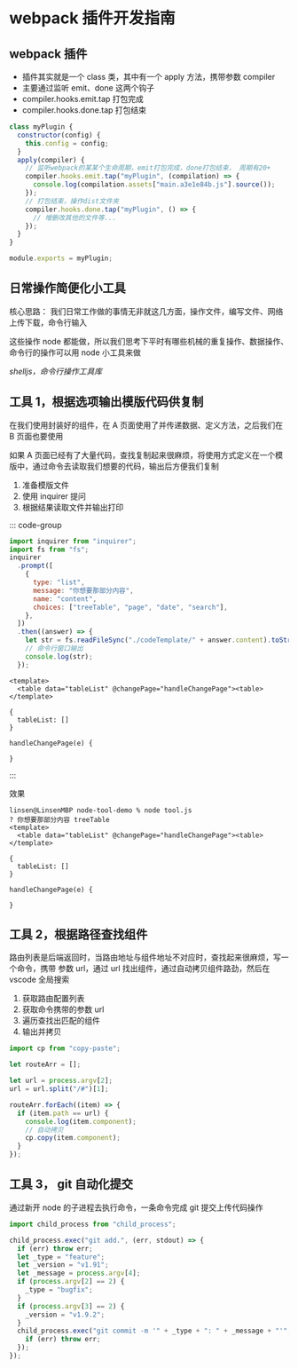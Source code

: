 # webpack 插件开发指南

## webpack 插件

- 插件其实就是一个 class 类，其中有一个 apply 方法，携带参数 compiler
- 主要通过监听 emit、done 这两个钩子
- compiler.hooks.emit.tap 打包完成
- compiler.hooks.done.tap 打包结束

```js
class myPlugin {
  constructor(config) {
    this.config = config;
  }
  apply(compiler) {
    // 监听webpack的某某个生命周期，emit打包完成，done打包结束， 周期有20+
    compiler.hooks.emit.tap("myPlugin", (compilation) => {
      console.log(compilation.assets["main.a3e1e84b.js"].source());
    });
    // 打包结束，操作dist文件夹
    compiler.hooks.done.tap("myPlugin", () => {
      // 增删改其他的文件等...
    });
  }
}

module.exports = myPlugin;
```

## 日常操作简便化小工具

核心思路： 我们日常工作做的事情无非就这几方面，操作文件，编写文件、网络上传下载，命令行输入

这些操作 node 都能做，所以我们思考下平时有哪些机械的重复操作、数据操作、命令行的操作可以用 node 小工具来做

_shelljs，命令行操作工具库_

## 工具 1，根据选项输出模版代码供复制

在我们使用封装好的组件，在 A 页面使用了并传递数据、定义方法，之后我们在 B 页面也要使用

如果 A 页面已经有了大量代码，查找复制起来很麻烦，将使用方式定义在一个模版中，通过命令去读取我们想要的代码，输出后方便我们复制

1. 准备模版文件
2. 使用 inquirer 提问
3. 根据结果读取文件并输出打印

::: code-group

```js [tool.js]
import inquirer from "inquirer";
import fs from "fs";
inquirer
  .prompt([
    {
      type: "list",
      message: "你想要那部分内容",
      name: "content",
      choices: ["treeTable", "page", "date", "search"],
    },
  ])
  .then((answer) => {
    let str = fs.readFileSync("./codeTemplate/" + answer.content).toString();
    // 命令行窗口输出
    console.log(str);
  });
```

``` [codeTemplate/treeTable]
<template>
  <table data="tableList" @changePage="handleChangePage"><table>
</template>

{
  tableList: []
}

handleChangePage(e) {

}
```

:::

效果

```shell
linsen@LinsenMBP node-tool-demo % node tool.js
? 你想要那部分内容 treeTable
<template>
  <table data="tableList" @changePage="handleChangePage"><table>
</template>

{
  tableList: []
}

handleChangePage(e) {

}
```

## 工具 2，根据路径查找组件

路由列表是后端返回时，当路由地址与组件地址不对应时，查找起来很麻烦，写一个命令，携带 参数 url，通过 url 找出组件，通过自动拷贝组件路劲，然后在 vscode 全局搜索

1. 获取路由配置列表
2. 获取命令携带的参数 url
3. 遍历查找出匹配的组件
4. 输出并拷贝

```js
import cp from "copy-paste";

let routeArr = [];

let url = process.argv[2];
url = url.split("/#")[1];

routeArr.forEach((item) => {
  if (item.path == url) {
    console.log(item.component);
    // 自动拷贝
    cp.copy(item.component);
  }
});
```

## 工具 3， git 自动化提交

通过新开 node 的子进程去执行命令，一条命令完成 git 提交上传代码操作

```js
import child_process from "child_process";

child_process.exec("git add.", (err, stdout) => {
  if (err) throw err;
  let _type = "feature";
  let _version = "v1.91";
  let _message = process.argv[4];
  if (process.argv[2] == 2) {
    _type = "bugfix";
  }
  if (process.argv[3] == 2) {
    _version = "v1.9.2";
  }
  child_process.exec("git commit -m '" + _type + ": " + _message + "'", (err) => {
    if (err) throw err;
  });
});
```
